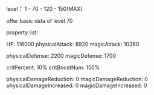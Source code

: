 level： 1 - 70 - 120 - 150(MAX)

offer basic data of level 70

property list:

HP: 116000
physicalAttack: 8920
magicAttack: 10360

physicalDefense: 2200
magicDefense: 1700

critPercent: 10%
critBoostNum: 150%

physicalDamageReduction: 0
magicDamageReduction: 0
physicalDamageIncreased: 0
magicDamageIncreased: 0
